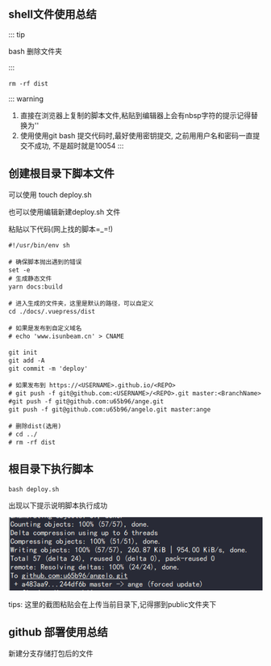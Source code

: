 
## shell文件使用总结

::: tip

bash 删除文件夹

:::

``rm -rf dist``

::: warning
1. 直接在浏览器上复制的脚本文件,粘贴到编辑器上会有nbsp字符的提示记得替换为''
2. 使用使用git bash 提交代码时,最好使用密钥提交, 之前用用户名和密码一直提交不成功, 不是超时就是10054
:::


## 创建根目录下脚本文件

可以使用 touch deploy.sh

也可以使用编辑新建deploy.sh 文件

粘贴以下代码(网上找的脚本=_=!)

```shell
#!/usr/bin/env sh

# 确保脚本抛出遇到的错误
set -e
# 生成静态文件
yarn docs:build

# 进入生成的文件夹，这里是默认的路径，可以自定义
cd ./docs/.vuepress/dist

# 如果是发布到自定义域名
# echo 'www.isunbeam.cn' > CNAME

git init
git add -A
git commit -m 'deploy'

# 如果发布到 https://<USERNAME>.github.io/<REPO>
# git push -f git@github.com:<USERNAME>/<REPO>.git master:<BranchName>
#git push -f git@github.com:u65b96/ange.git
git push -f git@github.com:u65b96/angelo.git master:ange

# 删除dist(选用)
# cd ../
# rm -rf dist
```

## 根目录下执行脚本

``bash deploy.sh``

出现以下提示说明脚本执行成功

![img.png](/img.png)

tips: 这里的截图粘贴会在上传当前目录下,记得挪到public文件夹下


## github 部署使用总结

新建分支存储打包后的文件

